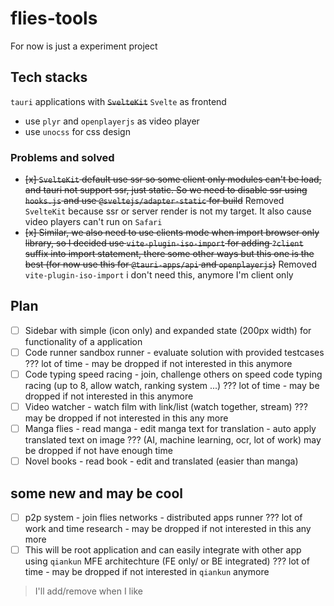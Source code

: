 # flies-tools

For now is just a experiment project

## Tech stacks

`tauri` applications with ~~`SvelteKit`~~ `Svelte` as frontend

- use `plyr` and `openplayerjs` as video player
- use `unocss` for css design

### Problems and solved

- ~~[x] `SvelteKit` default use ssr so some client only modules can't be load, and tauri not support ssr, just static. So we need to disable ssr using `hooks.js` and use `@sveltejs/adapter-static` for build~~ Removed `SvelteKit` because ssr or server render is not my target. It also cause video players can't run on `Safari`
- ~~[x] Similar, we also need to use clients mode when import browser only library, so I decided use `vite-plugin-iso-import` for adding `?client` suffix into import statement, there some other ways but this one is the best (for now use this for `@tauri-apps/api` and `openplayerjs`)~~ Removed `vite-plugin-iso-import` i don't need this, anymore I'm client only

## Plan

- [ ] Sidebar with simple (icon only) and expanded state (200px width) for functionality of a application
- [ ] Code runner sandbox runner - evaluate solution with provided testcases ??? lot of time - may be dropped if not interested in this anymore
- [ ] Code typing speed racing - join, challenge others on speed code typing racing (up to 8, allow watch, ranking system ...) ??? lot of time - may be dropped if not interested in this anymore
- [ ] Video watcher - watch film with link/list (watch together, stream) ??? may be dropped if not interested in this any more
- [ ] Manga flies - read manga - edit manga text for translation - auto apply translated text on image ??? (AI, machine learning, ocr, lot of work) may be dropped if not have enough time
- [ ] Novel books - read book - edit and translated (easier than manga)

## some new and may be cool
- [ ] p2p system - join flies networks - distributed apps runner ??? lot of work and time research - may be dropped if not interested in this any more
- [ ] This will be root application and can easily integrate with other app using `qiankun` MFE architechture (FE only/ or BE integrated) ??? lot of time - may be dropped if not interested in `qiankun` anymore

> I'll add/remove when I like